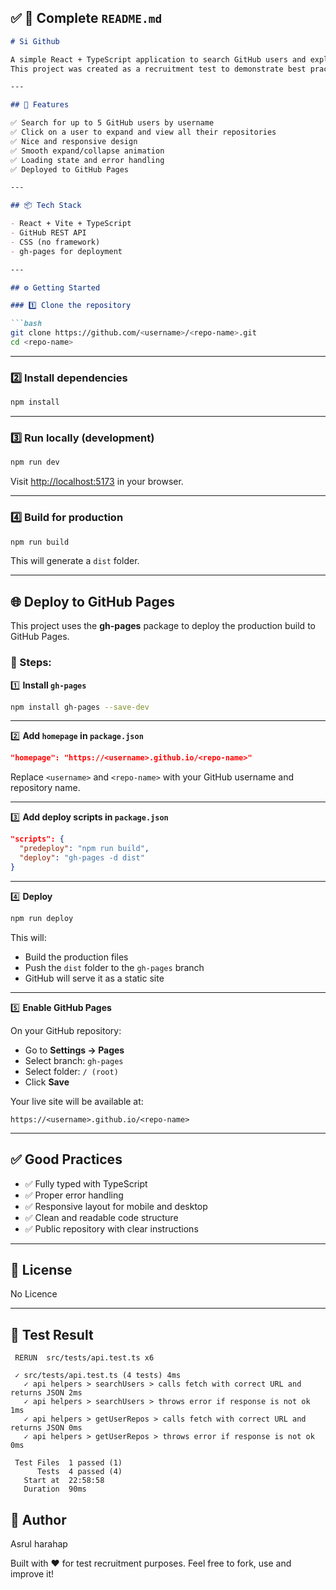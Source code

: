 ## ✅ **📄 Complete `README.md`**

````markdown
# Si Github

A simple React + TypeScript application to search GitHub users and explore their repositories with an expandable list.  
This project was created as a recruitment test to demonstrate best practices in React, API integration, and deployment.

---

## 🚀 Features

✅ Search for up to 5 GitHub users by username  
✅ Click on a user to expand and view all their repositories  
✅ Nice and responsive design  
✅ Smooth expand/collapse animation  
✅ Loading state and error handling  
✅ Deployed to GitHub Pages

---

## 📦 Tech Stack

- React + Vite + TypeScript
- GitHub REST API
- CSS (no framework)
- gh-pages for deployment

---

## ⚙️ Getting Started

### 1️⃣ Clone the repository

```bash
git clone https://github.com/<username>/<repo-name>.git
cd <repo-name>
````

---

### 2️⃣ Install dependencies

```bash
npm install
```

---

### 3️⃣ Run locally (development)

```bash
npm run dev
```

Visit [http://localhost:5173](http://localhost:5173) in your browser.

---

### 4️⃣ Build for production

```bash
npm run build
```

This will generate a `dist` folder.

---

## 🌐 Deploy to GitHub Pages

This project uses the **gh-pages** package to deploy the production build to GitHub Pages.

### 📌 Steps:

1️⃣ **Install `gh-pages`**

```bash
npm install gh-pages --save-dev
```

---

2️⃣ **Add `homepage` in `package.json`**

```json
"homepage": "https://<username>.github.io/<repo-name>"
```

Replace `<username>` and `<repo-name>` with your GitHub username and repository name.

---

3️⃣ **Add deploy scripts in `package.json`**

```json
"scripts": {
  "predeploy": "npm run build",
  "deploy": "gh-pages -d dist"
}
```

---

4️⃣ **Deploy**

```bash
npm run deploy
```

This will:

* Build the production files
* Push the `dist` folder to the `gh-pages` branch
* GitHub will serve it as a static site

---

5️⃣ **Enable GitHub Pages**

On your GitHub repository:

* Go to **Settings → Pages**
* Select branch: `gh-pages`
* Select folder: `/ (root)`
* Click **Save**

Your live site will be available at:

```
https://<username>.github.io/<repo-name>
```

---

## ✅ Good Practices

* ✅ Fully typed with TypeScript
* ✅ Proper error handling
* ✅ Responsive layout for mobile and desktop
* ✅ Clean and readable code structure
* ✅ Public repository with clear instructions

---

## 📄 License

No Licence

---

## 🔖 Test Result

```
 RERUN  src/tests/api.test.ts x6 

 ✓ src/tests/api.test.ts (4 tests) 4ms
   ✓ api helpers > searchUsers > calls fetch with correct URL and returns JSON 2ms
   ✓ api helpers > searchUsers > throws error if response is not ok 1ms
   ✓ api helpers > getUserRepos > calls fetch with correct URL and returns JSON 0ms
   ✓ api helpers > getUserRepos > throws error if response is not ok 0ms

 Test Files  1 passed (1)
      Tests  4 passed (4)
   Start at  22:58:58
   Duration  90ms
```

## 🙌 Author

Asrul harahap

Built with ❤️ for test recruitment purposes.
Feel free to fork, use and improve it!